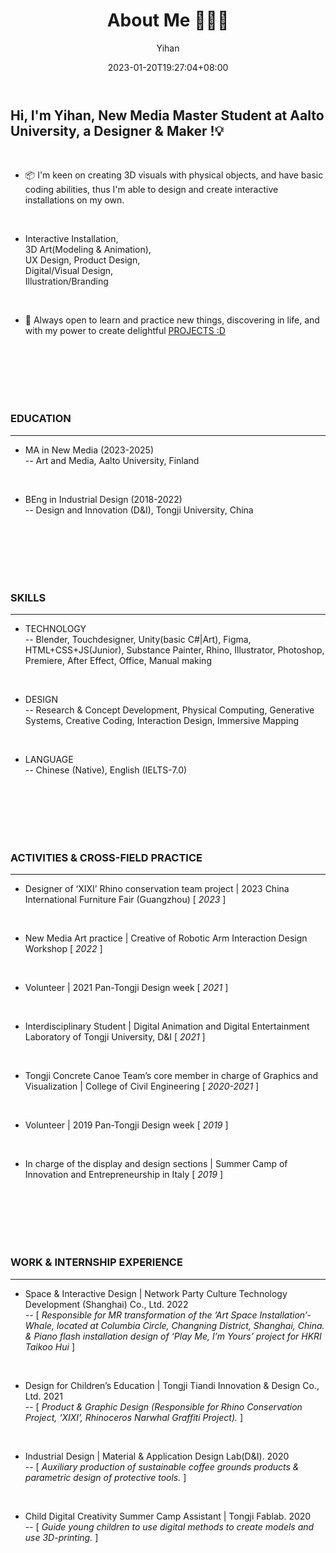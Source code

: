 ﻿---
title: "About Me 🙋🏻‍♀️"
date: 2023-01-20T19:27:04+08:00
hidemeta: true
draft: false
author: ["Yihan"]
keywords: 
- Yihan Lou
tags:
- 
description: ""
showToc: true
TocOpen: true
showbreadcrumbs: true
disableShare: true
weight: 1
cover:
    image: "about/aboutme/lyhcover1.jpg"
    caption: "Nice to meet you here :)"
    alt: ""
    relative: false
---

## Hi, I'm Yihan, New Media Master Student at Aalto University, a Designer & Maker !💡

<br/>

+ 📦 I'm keen on creating 3D visuals with physical objects, and have basic coding abilities, thus I'm able to design and create interactive installations on my own.

<br/>

+ Interactive Installation, <br/>3D Art(Modeling & Animation), <br/>UX Design, Product Design, <br/>Digital/Visual Design, <br/>Illustration/Branding

<br/>

+ 🤔 Always open to learn and practice new things, discovering in life, and with my power to create delightful [PROJECTS :D](https://yhannahl.github.io/en/projects/)

</br>

</br>

</br>

</br>

</br>

### EDUCATION

---

+ MA in New Media (2023-2025)<br/>-- Art and Media, Aalto University, Finland

<br/>

+ BEng in Industrial Design (2018-2022)<br/>-- Design and Innovation (D&I), Tongji University, China

</br>

</br>

</br>

</br>

</br>

### SKILLS

---

+ TECHNOLOGY <br/>-- Blender, Touchdesigner, Unity(basic C#|Art), Figma, HTML+CSS+JS(Junior), Substance Painter, Rhino, Illustrator, Photoshop, Premiere, After Effect, Office, Manual making

<br/>

+ DESIGN <br/>-- Research & Concept Development, Physical Computing, Generative Systems, Creative Coding, Interaction Design, Immersive Mapping

<br/>

+ LANGUAGE <br/>-- Chinese (Native), English (IELTS-7.0)

</br>

</br>

</br>

</br>

</br>

### ACTIVITIES & CROSS-FIELD PRACTICE

---

+ Designer of ‘XIXI’ Rhino conservation team project | 2023 China International Furniture Fair (Guangzhou)
[ *2023* ]

</br>

+ New Media Art practice | Creative of Robotic Arm Interaction Design Workshop
[ *2022* ]

</br>

+ Volunteer | 2021 Pan-Tongji Design week
[ *2021* ]

</br>

+ Interdisciplinary Student | Digital Animation and Digital Entertainment Laboratory of Tongji University, D&I
[ *2021* ]

</br>

+ Tongji Concrete Canoe Team’s core member in charge of Graphics and Visualization | College of Civil Engineering
[ *2020-2021* ]

</br>

+ Volunteer | 2019 Pan-Tongji Design week
[ *2019* ]

</br>

+ In charge of the display and design sections | Summer Camp of Innovation and Entrepreneurship in Italy
[ *2019* ]

</br>

</br>

</br>

</br>

</br>

### WORK & INTERNSHIP EXPERIENCE

---

+ Space & Interactive Design | Network Party Culture Technology Development (Shanghai) Co., Ltd. 2022 
<br/>-- [ *Responsible for MR transformation of the ’Art Space Installation’-Whale, located at Columbia Circle, Changning District, Shanghai, China. & Piano flash installation design of ‘Play Me, I’m Yours’ project for HKRI Taikoo Hui* ]

<br/>

+ Design for Children’s Education | Tongji Tiandi Innovation & Design Co., Ltd. 2021
<br/>-- [ *Product & Graphic Design (Responsible for Rhino Conservation Project, ‘XIXI’, Rhinoceros Narwhal Graffiti Project).* ]

</br>

+ Industrial Design | Material & Application Design Lab(D&I). 2020
<br/>-- [ *Auxiliary production of sustainable coffee grounds products & parametric design of protective tools.* ]

</br>

+ Child Digital Creativity Summer Camp Assistant | Tongji Fablab. 2020
<br/>-- [ *Guide young children to use digital methods to create models and use 3D-printing.* ]